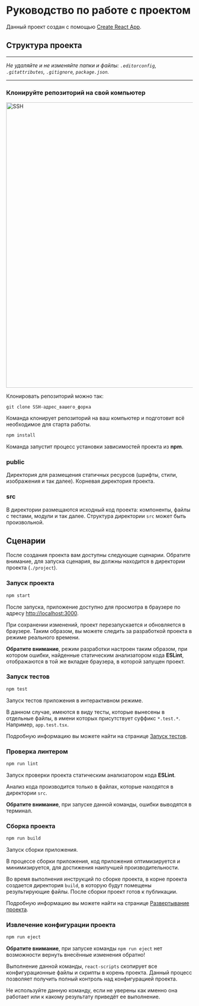 # Руководство по работе с проектом

Данный проект создан с помощью [Create React App](https://github.com/facebook/create-react-app).

## Структура проекта

---

_Не удаляйте и не изменяйте папки и файлы:_
_`.editorconfig`, `.gitattributes`, `.gitignore`, `package.json`._

---

### Клонируйте репозиторий на свой компьютер

<img width="769" alt="SSH" src="https://cloud.githubusercontent.com/assets/259739/20264180/42704126-aa7b-11e6-9ab4-73372b812a53.png">

Клонировать репозиторий можно так:

```
git clone SSH-адрес_вашего_форка
```

Команда клонирует репозиторий на ваш компьютер и подготовит всё необходимое для старта работы.

```bash
npm install
```

Команда запустит процесс установки зависимостей проекта из **npm**.

### public

Директория для размещения статичных ресурсов (шрифты, стили, изображения и так далее). Корневая директория проекта.

### src

В директории размещаются исходный код проекта: компоненты, файлы с тестами, модули и так далее. Структура директории `src` может быть произвольной.

## Сценарии

После создания проекта вам доступны следующие сценарии. Обратите внимание, для запуска сценария, вы должны находится в директории проекта (`./project`).

### Запуск проекта

```bash
npm start
```

После запуска, приложение доступно для просмотра в браузере по адресу [http://localhost:3000](http://localhost:3000).

При сохранении изменений, проект перезапускается и обновляется в браузере. Таким образом, вы можете следить за разработкой проекта в режиме реального времени.

**Обратите внимание**, режим разработки настроен таким образом, при котором ошибки, найденные статическим анализатором кода **ESLint**, отображаются в той же вкладке браузера, в которой запущен проект.

### Запуск тестов

```bash
npm test
```

Запуск тестов приложения в интерактивном режиме.

В данном случае, имеются в виду тесты, которые вынесены в отдельные файлы, в имени которых присутствует суффикс `*.test.*`. Например, `app.test.tsx`.

Подробную информацию вы можете найти на странице [Запуск тестов](https://facebook.github.io/create-react-app/docs/running-tests).

### Проверка линтером

```bash
npm run lint
```

Запуск проверки проекта статическим анализатором кода **ESLint**.

Анализ кода производится только в файлах, которые находятся в директории `src`.

**Обратите внимание**, при запуске данной команды, ошибки выводятся в терминал.

### Сборка проекта

```bash
npm run build
```

Запуск сборки приложения.

В процессе сборки приложения, код приложения оптимизируется и минимизируется, для достижения наилучшей производительности.

Во время выполнения инструкций по сборке проекта, в корне проекта создается директория `build`, в которую будут помещены результирующие файлы. После сборки проект готов к публикации.

Подробную информацию вы можете найти на странице [Развертывание проекта](https://facebook.github.io/create-react-app/docs/deployment).

### Извлечение конфигурации проекта

```bash
npm run eject
```

**Обратите внимание**, при запуске команды `npm run eject` нет возможности вернуть внесённые изменения обратно!

Выполнение данной команды, `react-scripts` скопирует все конфигурационные файлы и скрипты в корень проекта. Данный процесс позволяет получить полный контроль над конфигурацией проекта.

Не используйте данную команду, если не уверены как именно она работает или к какому результату приведёт ее выполнение.
